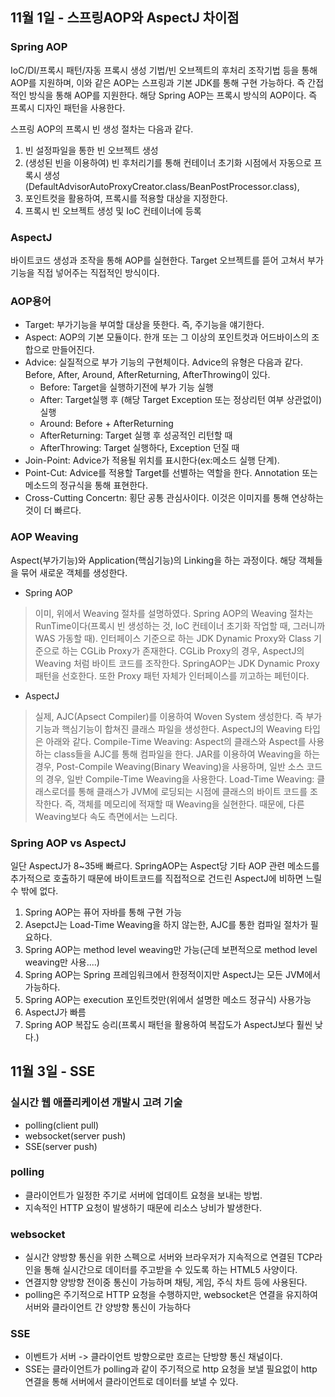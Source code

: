 ## 11월 1일 - 스프링AOP와 AspectJ 차이점
### Spring AOP
IoC/DI/프록시 패턴/자동 프록시 생성 기법/빈 오브젝트의 후처리 조작기법 등을 통해 AOP를 지원하며, 이와 같은 AOP는 스프링과 기본 JDK를 통해 구현 가능하다. 즉 간접적인 방식을 통해 AOP를 지원한다. 해당 Spring AOP는 프록시 방식의 AOP이다. 즉 프록시 디자인 패턴을 사용한다.

스프링 AOP의 프록시 빈 생성 절차는 다음과 같다.
1. 빈 설정파일을 통한 빈 오브젝트 생성
2. (생성된 빈을 이용하여) 빈 후처리기를 통해 컨테이너 초기화 시점에서 자동으로 프록시 생성(DefaultAdvisorAutoProxyCreator.class/BeanPostProcessor.class),
3. 포인트컷을 활용하여, 프록시를 적용할 대상을 지정한다.
4. 프록시 빈 오브젝트 생성 및 IoC 컨테이너에 등록

### AspectJ
바이트코드 생성과 조작을 통해 AOP를 실현한다. Target 오브젝트를 뜯어 고쳐서 부가기능을 직접 넣어주는 직접적인 방식이다. 


### AOP용어
- Target: 부가기능을 부여할 대상을 뜻한다. 즉, 주기능을 얘기한다.
- Aspect: AOP의 기본 모듈이다. 한개 또는 그 이상의 포인트컷과 어드바이스의 조합으로 만들어진다.
- Advice: 실질적으로 부가 기능의 구현체이다. Advice의 유형은 다음과 같다. Before, After, Around, AfterReturning, AfterThrowing이 있다.
  - Before: Target을 실행하기전에 부가 기능 실행
  - After: Target실행 후 (해당 Target Exception 또는 정상리턴 여부 상관없이) 실행
  - Around: Before + AfterReturning
  - AfterReturning: Target 실행 후 성공적인 리턴할 때
  - AfterThrowing: Target 실행하다, Exception 던질 때
- Join-Point: Advice가 적용될 위치를 표시한다(ex:메소드 실행 단계).
- Point-Cut: Advice를 적용할 Target를 선별하는 역할을 한다. Annotation 또는 메소드의 정규식을 통해 표현한다.
- Cross-Cutting Concertn: 횡단 공통 관심사이다. 이것은 이미지를 통해 연상하는 것이 더 빠르다. 

### AOP Weaving
Aspect(부가기능)와 Application(핵심기능)의 Linking을 하는 과정이다. 해당 객체들을 묶어 새로운 객체를 생성한다.

- Spring AOP
> 이미, 위에서 Weaving 절차를 설명하였다. Spring AOP의 Weaving 절차는 RunTime이다(프록시 빈 생성하는 것, IoC 컨테이너 초기화 작업할 때, 그러니까 WAS 가동할 때).
인터페이스 기준으로 하는 JDK Dynamic Proxy와 Class 기준으로 하는 CGLib Proxy가 존재한다. CGLib Proxy의 경우, AspectJ의 Weaving 처럼 바이트 코드를 조작한다. SpringAOP는 JDK Dynamic Proxy 패턴을 선호한다. 또한 Proxy 패턴 자체가 인터페이스를 끼고하는 페턴이다.

- AspectJ
> 실제, AJC(Apsect Compiler)를 이용하여 Woven System 생성한다. 즉 부가기능과 핵심기능이 합쳐진 클래스 파일을 생성한다. AspectJ의 Weaving 타입은 아래와 같다.
Compile-Time Weaving: Aspect의 클래스와 Aspect를 사용하는 class들을 AJC를 통해 컴파일을 한다. JAR를 이용하여 Weaving을 하는 경우, Post-Compile Weaving(Binary Weaving)을 사용하며, 일반 소스 코드의 경우, 일반 Compile-Time Weaving을 사용한다.
Load-Time Weaving: 클래스로더를 통해 클래스가 JVM에 로딩되는 시점에 클래스의 바이트 코드를 조작한다. 즉, 객체를 메모리에 적재할 때 Weaving을 실현한다. 때문에, 다른 Weaving보다 속도 측면에서는 느리다.

### Spring AOP vs AspectJ
일단 AspectJ가 8~35배 빠르다. SpringAOP는 Aspect당 기타 AOP 관련 메소드를 추가적으로 호출하기 때문에 바이트코드를 직접적으로 건드린 AspectJ에 비하면 느릴 수 밖에 없다.

1. Spring AOP는 퓨어 자바를 통해 구현 가능
2. AsepctJ는 Load-Time Weaving을 하지 않는한, AJC를 통한 컴파일 절차가 필요하다.
3. Spring AOP는 method level weaving만 가능(근데 보편적으로 method level weaving만 사용....)
4. Spring AOP는 Spring 프레임워크에서 한정적이지만 AspectJ는 모든 JVM에서 가능하다.
5. Spring AOP는 execution 포인트컷만(위에서 설명한 메소드 정규식) 사용가능
6. AspectJ가 빠름
7. Spring AOP 복잡도 승리(프록시 패턴을 활용하여 복잡도가 AspectJ보다 훨씬 낮다.)

## 11월 3일 - SSE
### 실시간 웹 애플리케이션 개발시 고려 기술
- polling(client pull)
- websocket(server push)
- SSE(server push)

### polling
- 클라이언트가 일정한 주기로 서버에 업데이트 요청을 보내는 방법. 
- 지속적인 HTTP 요청이 발생하기 때문에 리소스 낭비가 발생한다.

### websocket
- 실시간 양방향 통신을 위한 스펙으로 서버와 브라우저가 지속적으로 연결된 TCP라인을 통해 실시간으로 데이터를 주고받을 수 있도록 하는 HTML5 사양이다.
- 연결지향 양방향 전이중 통신이 가능하며 채팅, 게임, 주식 차트 등에 사용된다.
- polling은 주기적으로 HTTP 요청을 수행하지만, websocket은 연결을 유지하여 서버와 클라이언트 간 양방향 통신이 가능하다

### SSE
- 이벤트가 서버 -> 클라이언트 방향으로만 흐르는 단방향 통신 채널이다. 
- SSE는 클라이언트가 polling과 같이 주기적으로 http 요청을 보낼 필요없이 http 연결을 통해 서버에서 클라이언트로 데이터를 보낼 수 있다.